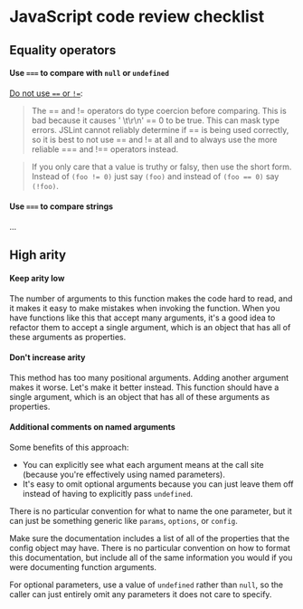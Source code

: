# JavaScript code review checklist

## Equality operators

#### Use `===` to compare with `null` or `undefined`

[Do not use `==` or `!=`](http://www.jslint.com/lint.html):

> The == and != operators do type coercion before comparing. This is bad because it causes ' \t\r\n' == 0 to be true. This can mask type errors. JSLint cannot reliably determine if == is being used correctly, so it is best to not use == and != at all and to always use the more reliable === and !== operators instead.

> If you only care that a value is truthy or falsy, then use the short form. Instead of `(foo != 0)` just say `(foo)` and instead of `(foo == 0)` say `(!foo)`.

#### Use `===` to compare strings

...

## High arity

#### Keep arity low

The number of arguments to this function makes the code hard to read, and it makes it easy to make mistakes when invoking the function. When you have functions like this that accept many arguments, it's a good idea to refactor them to accept a single argument, which is an object that has all of these arguments as properties.

#### Don't increase arity

This method has too many positional arguments. Adding another argument makes it worse. Let's make it better instead. This function should have a single argument, which is an object that has all of these arguments as properties.

#### Additional comments on named arguments

Some benefits of this approach:

* You can explicitly see what each argument means at the call site (because you're effectively using named parameters).
* It's easy to omit optional arguments because you can just leave them off instead of having to explicitly pass `undefined`.

There is no particular convention for what to name the one parameter, but it can just be something generic like `params`, `options`, or `config`.

Make sure the documentation includes a list of all of the properties that the config object may have. There is no particular convention on how to format this documentation, but include all of the same information you would if you were documenting function arguments.

For optional parameters, use a value of `undefined` rather than `null`, so the caller can just entirely omit any parameters it does not care to specify.
